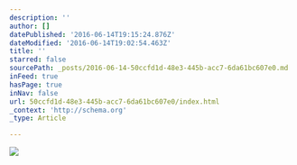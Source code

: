 ```yaml
---
description: ''
author: []
datePublished: '2016-06-14T19:15:24.876Z'
dateModified: '2016-06-14T19:02:54.463Z'
title: ''
starred: false
sourcePath: _posts/2016-06-14-50ccfd1d-48e3-445b-acc7-6da61bc607e0.md
inFeed: true
hasPage: true
inNav: false
url: 50ccfd1d-48e3-445b-acc7-6da61bc607e0/index.html
_context: 'http://schema.org'
_type: Article

---
```

![](https://the-grid-user-content.s3-us-west-2.amazonaws.com/349f1cba-d6e7-4116-9454-6bac23ccef1d.jpg)